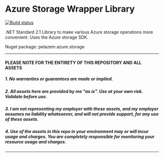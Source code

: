 # Azure Storage Wrapper Library

[![Build status](https://dev.azure.com/paelaz/pelazem.azure.storage/_apis/build/status/Build-CI)](https://dev.azure.com/paelaz/pelazem.azure.storage/_build/latest?definitionId=18)

.NET Standard 2.1 Library to make various Azure storage operations more convenient. Uses the Azure storage SDK.

Nuget package: pelazem.azure.storage

---

#### PLEASE NOTE FOR THE ENTIRETY OF THIS REPOSITORY AND ALL ASSETS
##### 1. No warranties or guarantees are made or implied.
##### 2. All assets here are provided by me "as is". Use at your own risk. Validate before use.
##### 3. I am not representing my employer with these assets, and my employer assumes no liability whatsoever, and will not provide support, for any use of these assets.
##### 4. Use of the assets in this repo in your environment may or will incur usage and charges. You are completely responsible for monitoring your resource usage and charges.

---
